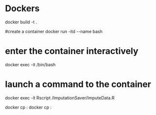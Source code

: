 # Dockers

docker build -t <IMAGENAME> .

#create a container
docker run -itd --name <CONTAINERNAME> <IMAGENAME> bash

# enter the container interactively
docker exec -it <CONTAINERNAME> /bin/bash

# launch a command to the container
docker exec -it <CONTAINERNAME> Rscript /ImputationSaver/ImputeData.R

docker cp <src-path> <container>:<dest-path>
docker cp <container>:<src-path> <local-dest-path>